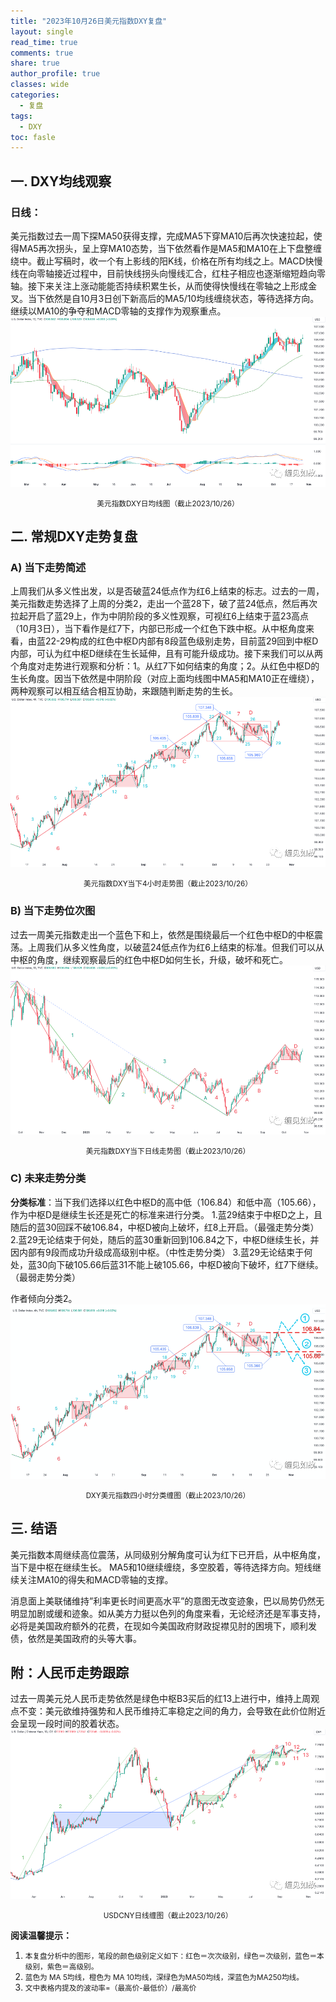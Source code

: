 ```yaml
---
title: "2023年10月26日美元指数DXY复盘"
layout: single
read_time: true
comments: true
share: true
author_profile: true
classes: wide
categories:
  - 复盘
tags:
  - DXY
toc: fasle
---
```

## 一. DXY均线观察
### 日线：
美元指数过去一周下探MA50获得支撑，完成MA5下穿MA10后再次快速拉起，使得MA5再次拐头，呈上穿MA10态势，当下依然看作是MA5和MA10在上下盘整缠绕中。截止写稿时，收一个有上影线的阳K线，价格在所有均线之上。MACD快慢线在向零轴接近过程中，目前快线拐头向慢线汇合，红柱子相应也逐渐缩短趋向零轴。接下来关注上涨动能能否持续积累生长，从而使得快慢线在零轴之上形成金叉。当下依然是自10月3日创下新高后的MA5/10均线缠绕状态，等待选择方向。继续以MA10的争夺和MACD零轴的支撑作为观察重点。
 ![道指DJI](/assets/images/2023-10-26-DXY-day.png)
<small><center>美元指数DXY日均线图（截止2023/10/26）</center></small>
## 二. 常规DXY走势复盘
### A) 当下走势简述
上周我们从多义性出发，以是否破蓝24低点作为红6上结束的标志。过去的一周，美元指数走势选择了上周的分类2，走出一个蓝28下，破了蓝24低点，然后再次拉起开启了蓝29上，作为中阴阶段的多义性观察，可视红6上结束于蓝23高点（10月3日），当下看作是红7下，内部已形成一个红色下跌中枢。从中枢角度来看，由蓝22-29构成的红色中枢D内部有8段蓝色级别走势，目前蓝29回到中枢D内部，可认为红中枢D继续在生长延伸，且有可能升级成功。接下来我们可以从两个角度对走势进行观察和分析：1。从红7下如何结束的角度；2。从红色中枢D的生长角度。因当下依然是中阴阶段（对应上面均线图中MA5和MA10正在缠绕），两种观察可以相互结合相互协助，来跟随判断走势的生长。
 ![道指DJI](/assets/images/2023-10-26-DXY-hour.png)
<small><center>美元指数DXY当下4小时走势图（截止2023/10/26）</center></small>
### B) 当下走势位次图
过去一周美元指数走出一个蓝色下和上，依然是围绕最后一个红色中枢D的中枢震荡。上周我们从多义性角度，以破蓝24低点作为红6上结束的标准。但我们可以从中枢的角度，继续观察最后的红色中枢D如何生长，升级，破坏和死亡。
 ![道指DJI](/assets/images/2023-10-26-DXY-day-1.png)
<small><center>美元指数DXY当下日线走势图（截止2023/10/26）</center></small>
### C) 未来走势分类
**分类标准**：当下我们选择以红色中枢D的高中低（106.84）和低中高（105.66），作为中枢D是继续生长还是死亡的标准来进行分类。
1.蓝29结束于中枢D之上，且随后的蓝30回踩不破106.84，中枢D被向上破坏，红8上开启。（最强走势分类）
2.蓝29无论结束于何处，随后的蓝30重新回到106.84之下，中枢D继续生长，并因内部有9段而成功升级成高级别中枢。（中性走势分类）
3.蓝29无论结束于何处，蓝30向下破105.66后蓝31不能上破105.66，中枢D被向下破坏，红7下继续。（最弱走势分类）

作者倾向分类2。
 ![道指DJI](/assets/images/2023-10-26-DXY-hour-fl.png)
<small><center>DXY美元指数四小时分类缠图（截止2023/10/26）</center></small>
## 三. 结语
美元指数本周继续高位震荡，从同级别分解角度可认为红下已开启，从中枢角度，当下是中枢在继续生长。 MA5和10继续缠绕，多空胶着，等待选择方向。短线继续关注MA10的得失和MACD零轴的支撑。

消息面上美联储维持”利率更长时间更高水平”的意图无改变迹象，巴以局势仍然无明显加剧或缓和迹象。如从美方力挺以色列的角度来看，无论经济还是军事支持，必将是美国政府额外的花费，在现如今美国政府财政捉襟见肘的困境下，顺利发债，依然是美国政府的头等大事。

## 附：人民币走势跟踪
过去一周美元兑人民币走势依然是绿色中枢B3买后的红13上进行中，维持上周观点不变：美元欲维持强势和人民币维持汇率稳定之间的角力，会导致在此价位附近会呈现一段时间的胶着状态。
 ![USDCNY](/assets/images/2023-10-26-USDCNY-day.png)
<small><center>USDCNY日线缠图（截止2023/10/26）</center></small>

**阅读温馨提示：** 
1. <small>本复盘分析中的图形，笔段的颜色级别定义如下：红色＝次次级别，绿色＝次级别，蓝色＝本级别，紫色＝高级别。</small> 
2. <small>蓝色为 MA 5均线，橙色为 MA 10均线，深绿色为MA50均线，深蓝色为MA250均线。</small> 
3. <small>文中表格内提及的波动率=（最高价-最低价）/最高价 </small>
